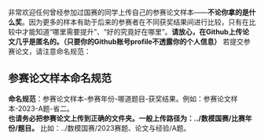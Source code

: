 
非常欢迎任何曾经参加过国赛的同学上传自己的参赛论文样本——**不论你拿的是什么奖**。因为更多的样本有助于后来的参赛者在不同获奖结果间进行比较，只有在比较中才能知道“哪里需要提升”、“好的究竟好在哪里”。**请放心，在Github上传论文几乎是匿名的。（只要你的Github账号profile不透露你的个人信息）** 若提交参赛论文，请注意命名规范：  
## 参赛论文样本命名规范
**命名规范**：参赛论文样本-参赛年份-哪道题目-获奖结果。例如：参赛论文样本-2023-A题-省二。  
**也请务必把参赛论文上传到正确的文件夹。一般上传路径为：../数模国赛/比赛年份/题目。** 比如：../数模国赛/2023赛题、论文与经验/A题。  

